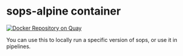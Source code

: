 # sops-alpine container

[![Docker Repository on Quay](https://quay.io/repository/f_met/sops-alpine/status "Docker Repository on Quay")](https://quay.io/repository/f_met/sops-alpine)

You can use this to locally run a specific version of sops, or use it in pipelines.
